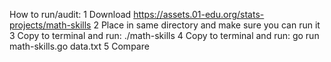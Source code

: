 How to run/audit:
1 Download https://assets.01-edu.org/stats-projects/math-skills
2 Place in same directory and make sure you can run it
3 Copy to terminal and run: ./math-skills
4 Copy to terminal and run: go run math-skills.go data.txt
5 Compare